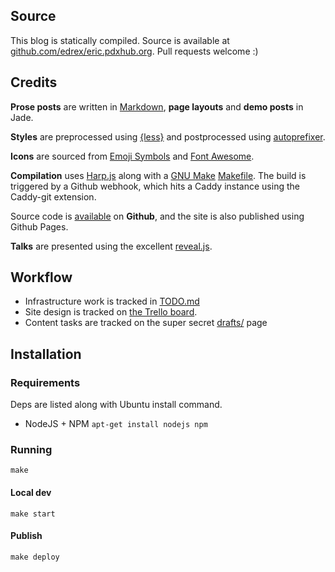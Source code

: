 ## Source

This blog is statically compiled. Source is available at [github.com/edrex/eric.pdxhub.org](https://github.com/edrex/eric.pdxhub.org). Pull requests welcome :)

## Credits

**Prose posts** are written in [Markdown](http://daringfireball.net/projects/markdown/), **page layouts** and **demo posts** in Jade.

**Styles** are preprocessed using [{less}](http://lesscss.org/) and postprocessed using [autoprefixer](https://github.com/postcss/autoprefixer).

**Icons** are sourced from [Emoji Symbols](http://emojisymbols.com/) and [Font Awesome](fontawesome.io).

**Compilation** uses [Harp.js](http://harpjs.com) along with a [GNU Make](http://www.gnu.org/software/make/) [Makefile](https://github.com/edrex/eric.github.com/blob/master/Makefile). The build is triggered by a Github webhook, which hits a Caddy instance using the Caddy-git extension.

Source code is [available](https://github.com/edrex/eric.github.com) on **Github**, and the site is also published using Github Pages.

**Talks** are presented using the excellent [reveal.js](http://lab.hakim.se/reveal-js/).

## Workflow

- Infrastructure work is tracked in [TODO.md](https://github.com/edrex/edrex.github.io/blob/master/TODO.md)
- Site design is tracked on [the Trello board](https://trello.com/b/Jkc4wyMZ/french-press).
- Content tasks are tracked on the super secret [drafts/](http://eric.pdxhub.org/drafts/) page

## Installation

### Requirements

Deps are listed along with Ubuntu install command.

- NodeJS + NPM `apt-get install nodejs npm`

### Running

`make`

#### Local dev

`make start`

#### Publish

`make deploy`

